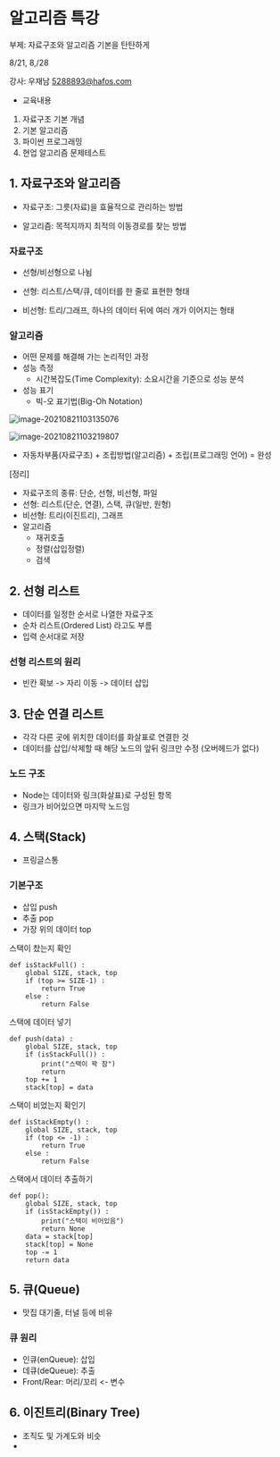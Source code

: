 # 알고리즘 특강

부제: 자료구조와 알고리즘 기본을 탄탄하게

8/21, 8,/28

강사: 우재남 5288893@hafos.com



- 교육내용

1. 자료구조 기본 개념
2. 기본 알고리즘
3. 파이썬 프로그래밍
4. 현업 알고리즘 문제테스트



### 





## 1. 자료구조와 알고리즘

- 자료구조: 그릇(자료)을 효율적으로 관리하는 방법

- 알고리즘: 목적지까지 최적의 이동경로를 찾는 방법

  

### 자료구조

- 선형/비선형으로 나뉨

- 선형: 리스트/스택/큐, 데이터를 한 줄로 표현한 형태

- 비선형: 트리/그래프, 하나의 데이터 뒤에 여러 개가 이어지는 형태

  

### 알고리즘

- 어떤 문제를 해결해 가는 논리적인 과정
- 성능 측정
  - 시간복잡도(Time Complexity): 소요시간을 기준으로 성능 분석
- 성능 표기
  - 빅-오 표기법(Big-Oh Notation)

![image-20210821103135076](C:\Users\fromh\AppData\Roaming\Typora\typora-user-images\image-20210821103135076.png)

![image-20210821103219807](C:\Users\fromh\AppData\Roaming\Typora\typora-user-images\image-20210821103219807.png)



- 자동차부품(자료구조) + 조립방법(알고리즘) + 조립(프로그래밍 언어) = 완성



[정리]

- 자료구조의 종류: 단순, 선형, 비선형, 파일
- 선형: 리스트(단순, 연결), 스택, 큐(일반, 원형)
- 비선형: 트리(이진트리), 그래프
- 알고리즘
  - 재귀호출
  - 정렬(삽입정렬)
  - 검색





## 2. 선형 리스트

- 데이터를 일정한 순서로 나열한 자료구조
- 순차 리스트(Ordered List) 라고도 부름
- 입력 순서대로 저장



### 선형 리스트의 원리

- 빈칸 확보 -> 자리 이동 -> 데이터 삽입





## 3. 단순 연결 리스트

- 각각 다른 곳에 위치한 데이터를 화살표로 연결한 것
- 데이터를 삽입/삭제할 때 해당 노드의 앞뒤 링크만 수정 (오버헤드가 없다)



### 노드 구조

- Node는 데이터와 링크(화살표)로 구성된 항목
- 링크가 비어있으면 마지막 노드임







## 4. 스택(Stack)

- 프링글스통



### 기본구조

- 삽입 push
- 추출 pop
- 가장 위의 데이터 top







스택이 찼는지 확인

```
def isStackFull() :
    global SIZE, stack, top
    if (top >= SIZE-1) :
        return True
    else :
        return False
```



스택에 데이터 넣기

```
def push(data) :
    global SIZE, stack, top
    if (isStackFull()) :
        print("스택이 꽉 참")
        return
    top += 1
    stack[top] = data
```



스택이 비었는지 확인기

```
def isStackEmpty() :
    global SIZE, stack, top
    if (top <= -1) :
        return True
    else :
        return False
```



스택에서 데이터 추출하기

```
def pop():
    global SIZE, stack, top    
    if (isStackEmpty()) :
        print("스택이 비어있음")
        return None
    data = stack[top]
    stack[top] = None
    top -= 1
    return data
```



## 5. 큐(Queue)

- 맛집 대기줄, 터널 등에 비유





### 큐 원리

- 인큐(enQueue): 삽입
- 데큐(deQueue): 추출
- Front/Rear: 머리/꼬리 <- 변수







## 6. 이진트리(Binary Tree)



- 조직도 및 가계도와 비슷
- 



